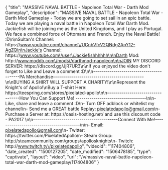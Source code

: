 {
    "title": "MASSIVE NAVAL BATTLE - Napoleon Total War - Darth Mod Gameplay",
    "description": "MASSIVE NAVAL BATTLE - Napoleon Total War - Darth Mod Gameplay - Today we are going to set sail in an epic battle. Today we are playing a naval battle in Napoleon Total War Darth Mod. Jackiefish will be joining me as the United Kingdoms, and I play as Portugal. We face a combined force of Ottomans and French. Enjoy the Naval Battle! :D\n\nSultan's Channel: https:\/\/www.youtube.com\/channel\/UCnbVfcV2QNdg2ApY12-AgZQ\n\nJackie's Channel: https:\/\/www.youtube.com\/user\/Jackiefishhhhhh\n\nDarth Mod: http:\/\/www.moddb.com\/mods\/darthmod-napoleon\n\nJOIN MY DISCORD SERVER: https:\/\/discord.gg\/JjR7UR3\n\nIf you enjoyed the video don't forget to Like and Leave a comment :D\n\n-----------------------------------------PA Merchandise---------------------------------------------\n\nBUYING A SHIRT WILL SUPPORT A CHARITY!\n\nRepresent the Knight's of Apollo!\nBuy a T-shirt Here: https:\/\/teespring.com\/stores\/pixelated-apollo\n\n----------------------------------How You Can Support Me! -----------------------------------\n\n- Like, share and leave a comment :D\n- Turn OFF adblock or whitelist my channel\n- Send me a GREAT battle Replay: pixelatedapollo@gmail.com\n- Purchase a Server at: https:\/\/oasis-hosting.net\/ and use this discount code - PA2017 \n\n------------------------------------------Connect With Me!-----------------------------------------\n\n- Email: pixelatedapollo@gmail.com\n- Twitter: https:\/\/twitter.com\/PixelatedApollo\n- Steam Group:  http:\/\/steamcommunity.com\/groups\/apollosknights\n- Twitch: http:\/\/www.twitch.tv\/pixelatedapollo",
    "videoid": "117404806",
    "date_created": "1500127205",
    "date_modified": "1506478185",
    "type": "captivate",
    "layout": "video",
    "url": "\/v\/massive-naval-battle-napoleon-total-war-darth-mod-gameplay\/117404806"
}